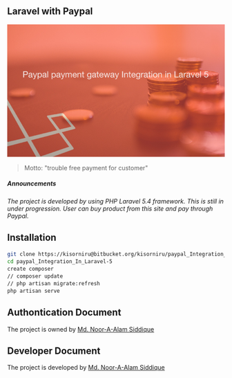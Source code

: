 ## Laravel with Paypal

[![logo.jpg](public/images/logo.jpg)](http://127.0.0.1/)

> Motto: "trouble free payment for customer"

##### Announcements

*The project is developed by using PHP Laravel 5.4 framework. This is still in under progression. User can buy product from this site and pay through Paypal.*

## Installation

```sh
git clone https://kisorniru@bitbucket.org/kisorniru/paypal_Integration_In_Laravel-5.git
cd paypal_Integration_In_Laravel-5
create composer
// composer update
// php artisan migrate:refresh
php artisan serve
```

## Authontication Document

The project is owned by [Md. Noor-A-Alam Siddique](http://127.0.01)

## Developer Document

The project is developed by [Md. Noor-A-Alam Siddique](http://127.0.01)